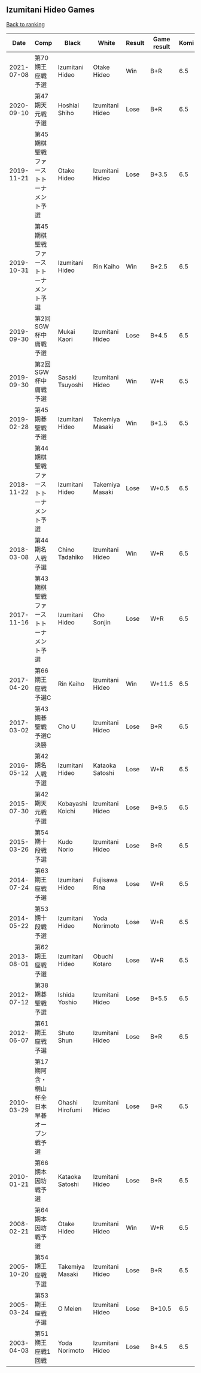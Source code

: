 ## Izumitani Hideo Games

[Back to ranking](../../index.md)




| **Date** | **Comp** | **Black** | **White** | **Result** | **Game result** | **Komi** | **Rating** | **Diff** | 
| --- | --- | --- | --- | --- | --- | --- | --- | --- |
| 2021-07-08 | 第70期王座戦予選 | Izumitani Hideo | Otake Hideo | Win | B+R | 6.5 | 2469 | -37 | 
| 2020-09-10 | 第47期天元戦予選 | Hoshiai Shiho | Izumitani Hideo | Lose | B+R | 6.5 | 2506 | 378 | 
| 2019-11-21 | 第45期棋聖戦ファーストトーナメント予選 | Otake Hideo | Izumitani Hideo | Lose | B+3.5 | 6.5 | 2128 | -108 | 
| 2019-10-31 | 第45期棋聖戦ファーストトーナメント予選 | Izumitani Hideo | Rin Kaiho | Win | B+2.5 | 6.5 | 2236 | 101 | 
| 2019-09-30 | 第2回SGW杯中庸戦予選 | Mukai Kaori | Izumitani Hideo | Lose | B+4.5 | 6.5 | 2135 | 0 | 
| 2019-09-30 | 第2回SGW杯中庸戦予選 | Sasaki Tsuyoshi | Izumitani Hideo | Win | W+R | 6.5 | 2135 | -257 | 
| 2019-02-28 | 第45期碁聖戦予選 | Izumitani Hideo | Takemiya Masaki | Win | B+1.5 | 6.5 | 2392 | 2392 | 
| 2018-11-22 | 第44期棋聖戦ファーストトーナメント予選 | Izumitani Hideo | Takemiya Masaki | Lose | W+0.5 | 6.5 | missing | 0 | 
| 2018-03-08 | 第44期名人戦予選 | Chino Tadahiko | Izumitani Hideo | Win | W+R | 6.5 | missing | -2339 | 
| 2017-11-16 | 第43期棋聖戦ファーストトーナメント予選 | Izumitani Hideo | Cho Sonjin | Lose | W+R | 6.5 | 2339 | 31 | 
| 2017-04-20 | 第66期王座戦　予選C | Rin Kaiho | Izumitani Hideo | Win | W+11.5 | 6.5 | 2308 | 2308 | 
| 2017-03-02 | 第43期碁聖戦　予選C決勝 | Cho U | Izumitani Hideo | Lose | B+R | 6.5 | missing | 0 | 
| 2016-05-12 | 第42期名人戦予選 | Izumitani Hideo | Kataoka Satoshi | Lose | W+R | 6.5 | missing | 0 | 
| 2015-07-30 | 第42期天元戦予選 | Kobayashi Koichi | Izumitani Hideo | Lose | B+9.5 | 6.5 | missing | 0 | 
| 2015-03-26 | 第54期十段戦予選 | Kudo Norio | Izumitani Hideo | Lose | B+R | 6.5 | missing | 0 | 
| 2014-07-24 | 第63期王座戦予選 | Izumitani Hideo | Fujisawa Rina | Lose | W+R | 6.5 | missing | 0 | 
| 2014-05-22 | 第53期十段戦予選 | Izumitani Hideo | Yoda Norimoto | Lose | W+R | 6.5 | missing | 0 | 
| 2013-08-01 | 第62期王座戦予選 | Izumitani Hideo | Obuchi Kotaro | Lose | W+R | 6.5 | missing | 0 | 
| 2012-07-12 | 第38期碁聖戦予選 | Ishida Yoshio | Izumitani Hideo | Lose | B+5.5 | 6.5 | missing | 0 | 
| 2012-06-07 | 第61期王座戦予選 | Shuto Shun | Izumitani Hideo | Lose | B+R | 6.5 | missing | 0 | 
| 2010-03-29 | 第17期阿含・桐山杯全日本早碁オープン戦予選 | Ohashi Hirofumi | Izumitani Hideo | Lose | B+R | 6.5 | missing | 0 | 
| 2010-01-21 | 第66期本因坊戦予選 | Kataoka Satoshi | Izumitani Hideo | Lose | B+R | 6.5 | missing | 0 | 
| 2008-02-21 | 第64期本因坊戦予選 | Otake Hideo | Izumitani Hideo | Win | W+R | 6.5 | missing | 0 | 
| 2005-10-20 | 第54期王座戦予選 | Takemiya Masaki | Izumitani Hideo | Lose | B+R | 6.5 | missing | 0 | 
| 2005-03-24 | 第53期王座戦予選 | O Meien | Izumitani Hideo | Lose | B+10.5 | 6.5 | missing | 0 | 
| 2003-04-03 | 第51期王座戦1回戦 | Yoda Norimoto | Izumitani Hideo | Lose | B+4.5 | 6.5 | missing | missing |





